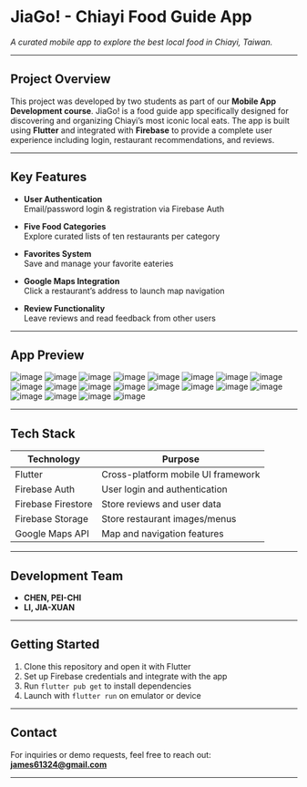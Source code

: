 # JiaGo! - Chiayi Food Guide App

*A curated mobile app to explore the best local food in Chiayi, Taiwan.*

---

## Project Overview

This project was developed by two students as part of our **Mobile App Development course**. JiaGo! is a food guide app specifically designed for discovering and organizing Chiayi’s most iconic local eats. The app is built using **Flutter** and integrated with **Firebase** to provide a complete user experience including login, restaurant recommendations, and reviews.

---

## Key Features

- **User Authentication**  
  Email/password login & registration via Firebase Auth

- **Five Food Categories**  
  Explore curated lists of ten restaurants per category

- **Favorites System**  
  Save and manage your favorite eateries

- **Google Maps Integration**  
  Click a restaurant’s address to launch map navigation

- **Review Functionality**  
  Leave reviews and read feedback from other users

---

## App Preview

![image](https://github.com/user-attachments/assets/47d8a66a-908d-4de0-8571-f06956e5ca6e)
![image](https://github.com/user-attachments/assets/16960cf0-8eba-4fa5-b8ed-aa47f43f8e72)
![image](https://github.com/user-attachments/assets/2544b97a-7cb7-4add-b0f5-062a7e3260ac)
![image](https://github.com/user-attachments/assets/1f1d8684-a132-4458-b0b5-b87a3d484224)
![image](https://github.com/user-attachments/assets/d8af90cf-13b3-4c4f-a5fc-efcee7060b04)
![image](https://github.com/user-attachments/assets/dc86f4c9-20d1-4ffe-a114-cd943de1c99d)
![image](https://github.com/user-attachments/assets/14fef413-8a72-4afe-94c6-3ca0e83e80e5)
![image](https://github.com/user-attachments/assets/a740a51a-5d68-47d5-82c6-50185373c957)
![image](https://github.com/user-attachments/assets/b4204714-0b83-4dca-b832-a2b2525d7a35)
![image](https://github.com/user-attachments/assets/63b6c9d2-b5e9-4821-a295-052e0d91fc72)
![image](https://github.com/user-attachments/assets/5467ac49-6983-435a-a14b-f30c9f70d128)
![image](https://github.com/user-attachments/assets/10829300-1ed8-4485-b39f-d783cf997e6b)
![image](https://github.com/user-attachments/assets/c968864b-a3ad-491b-8ad8-1a13331cc99f)
![image](https://github.com/user-attachments/assets/f1a1070c-8f0d-495e-9512-b06eab80bd59)
![image](https://github.com/user-attachments/assets/102ed407-e64a-40b4-96fb-8c74f6bec1ca)
![image](https://github.com/user-attachments/assets/5accef4c-45a0-4d58-b290-8adac4c48293)
![image](https://github.com/user-attachments/assets/cb361008-9258-4c5f-869a-3fc67cbd4ce4)
![image](https://github.com/user-attachments/assets/d6316087-d67d-4034-8aea-581b5b4f058c)
![image](https://github.com/user-attachments/assets/70d40434-6562-408f-80b0-90338497972f)
![image](https://github.com/user-attachments/assets/b1431c5c-0a9e-44ac-8d8c-ebd7520f2c2c)



---

## Tech Stack

| Technology         | Purpose                            |
|--------------------|------------------------------------|
| Flutter            | Cross-platform mobile UI framework |
| Firebase Auth      | User login and authentication      |
| Firebase Firestore | Store reviews and user data        |
| Firebase Storage   | Store restaurant images/menus      |
| Google Maps API    | Map and navigation features        |

---

## Development Team

- **CHEN, PEI-CHI**  
- **LI, JIA-XUAN**

---

## Getting Started

1. Clone this repository and open it with Flutter
2. Set up Firebase credentials and integrate with the app
3. Run `flutter pub get` to install dependencies
4. Launch with `flutter run` on emulator or device

---

## Contact

For inquiries or demo requests, feel free to reach out:  
**james61324@gmail.com**

---

